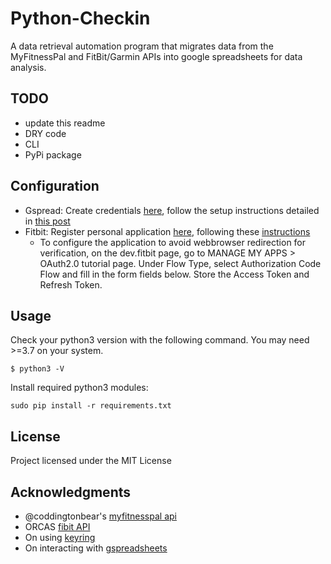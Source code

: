 # Python-Checkin
A data retrieval automation program that migrates data from the MyFitnessPal and FitBit/Garmin APIs into google spreadsheets for data analysis.

## TODO
 * update this readme
 * DRY code
 * CLI
 * PyPi package

## Configuration
* Gspread: Create credentials [here](https://gspread.readthedocs.io/en/latest/oauth2.html), follow the setup instructions detailed in [this post](https://www.twilio.com/blog/2017/02/an-easy-way-to-read-and-write-to-a-google-spreadsheet-in-python.html)
* Fitbit: Register personal application [here](https://dev.fitbit.com/apps/new), following these [instructions](https://towardsdatascience.com/collect-your-own-fitbit-data-with-python-ff145fa10873)
    * To configure the application to avoid webbrowser redirection for verification,  on the dev.fitbit page, go to MANAGE MY APPS > OAuth2.0 tutorial page. Under Flow Type, select Authorization Code Flow and fill in the form fields below. Store the Access Token and Refresh Token.
    
## Usage
Check your python3 version with the following command. You may need >=3.7 on your system.
```angular2
$ python3 -V
```
Install required python3 modules:
```angular2
sudo pip install -r requirements.txt
```
## License
Project licensed under the MIT License

## Acknowledgments
* @coddingtonbear's [myfitnesspal api](https://github.com/coddingtonbear/python-myfitnesspal.git)
* ORCAS [fibit API](https://github.com/orcasgit/python-fitbit)
* On using [keyring](https://alexwlchan.net/2016/11/you-should-use-keyring/)
* On interacting with [gspreadsheets](https://www.twilio.com/blog/2017/02/an-easy-way-to-read-and-write-to-a-google-spreadsheet-in-python.html)

